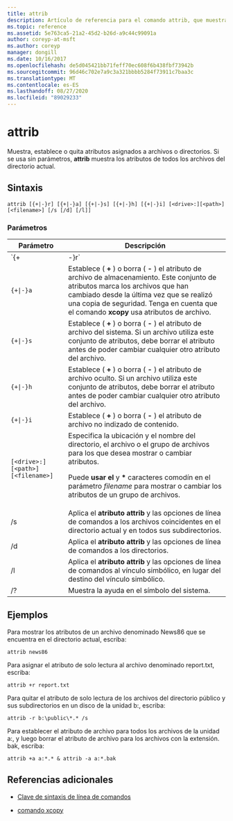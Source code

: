 ```yaml
---
title: attrib
description: Artículo de referencia para el comando attrib, que muestra, establece o quita atributos asignados a archivos o directorios.
ms.topic: reference
ms.assetid: 5e763ca5-21a2-45d2-b26d-a9c44c99091a
author: coreyp-at-msft
ms.author: coreyp
manager: dongill
ms.date: 10/16/2017
ms.openlocfilehash: de5d045421bb71feff70ec608f6b438fbf73942b
ms.sourcegitcommit: 96d46c702e7a9c3a321bbbb5284f73911c7baa3c
ms.translationtype: MT
ms.contentlocale: es-ES
ms.lasthandoff: 08/27/2020
ms.locfileid: "89029233"
---
```

# <a name="attrib"></a>attrib

Muestra, establece o quita atributos asignados a archivos o directorios. Si se usa sin parámetros, **attrib** muestra los atributos de todos los archivos del directorio actual.

## <a name="syntax"></a>Sintaxis

```
attrib [{+|-}r] [{+|-}a] [{+|-}s] [{+|-}h] [{+|-}i] [<drive>:][<path>][<filename>] [/s [/d] [/l]]
```

### <a name="parameters"></a>Parámetros

| Parámetro | Descripción |
| --------- | ----------- |
| `{+|-}r` | Establece ( **+** ) o borra ( **-** ) el atributo de archivo de solo lectura. |
| `{+\|-}a` | Establece ( **+** ) o borra ( **-** ) el atributo de archivo de almacenamiento. Este conjunto de atributos marca los archivos que han cambiado desde la última vez que se realizó una copia de seguridad. Tenga en cuenta que el comando **xcopy** usa atributos de archivo. |
| `{+\|-}s` | Establece ( **+** ) o borra ( **-** ) el atributo de archivo del sistema. Si un archivo utiliza este conjunto de atributos, debe borrar el atributo antes de poder cambiar cualquier otro atributo del archivo. |
| `{+\|-}h` | Establece ( **+** ) o borra ( **-** ) el atributo de archivo oculto. Si un archivo utiliza este conjunto de atributos, debe borrar el atributo antes de poder cambiar cualquier otro atributo del archivo. |
| `{+\|-}i` | Establece ( **+** ) o borra ( **-** ) el atributo de archivo no indizado de contenido. |
| `[<drive>:][<path>][<filename>]` | Especifica la ubicación y el nombre del directorio, el archivo o el grupo de archivos para los que desea mostrar o cambiar atributos.<p>Puede **usar el** y **&#42;** caracteres comodín en el parámetro *filename* para mostrar o cambiar los atributos de un grupo de archivos. |
| /s | Aplica el **atributo attrib** y las opciones de línea de comandos a los archivos coincidentes en el directorio actual y en todos sus subdirectorios. |
| /d | Aplica el **atributo attrib** y las opciones de línea de comandos a los directorios. |
| /l | Aplica el **atributo attrib** y las opciones de línea de comandos al vínculo simbólico, en lugar del destino del vínculo simbólico. |
| /? | Muestra la ayuda en el símbolo del sistema. |

## <a name="examples"></a>Ejemplos

Para mostrar los atributos de un archivo denominado News86 que se encuentra en el directorio actual, escriba:

```
attrib news86
```

Para asignar el atributo de solo lectura al archivo denominado report.txt, escriba:

```
attrib +r report.txt
```

Para quitar el atributo de solo lectura de los archivos del directorio público y sus subdirectorios en un disco de la unidad b:, escriba:

```
attrib -r b:\public\*.* /s
```

Para establecer el atributo de archivo para todos los archivos de la unidad a:, y luego borrar el atributo de archivo para los archivos con la extensión. bak, escriba:

```
attrib +a a:*.* & attrib -a a:*.bak
```

## <a name="additional-references"></a>Referencias adicionales

- [Clave de sintaxis de línea de comandos](command-line-syntax-key.md)

- [comando xcopy](xcopy.md)
